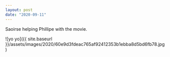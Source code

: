 ```yaml
---
layout: post
date: "2020-09-11"
---
```


Saoirse helping Phillipe with the movie.

![yo yo]({{ site.baseurl }}/assets/images/2020/60e9d3fdeac765af92412353b1ebba8d5bd6fb78.jpg)

